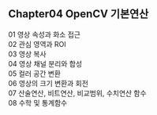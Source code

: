 Chapter04 OpenCV 기본연산
------------------------
01 영상 속성과 화소 접근\
02 관심 영역과 ROI\
03 영상 복사\
04 영상 채널 분리와 합성\
05 컬러 공간 변환\
06 영상의 크기 변환과 회전\
07 산술연산, 비트연산, 비교범위, 수치연산 함수\
08 수학 및 통계함수
